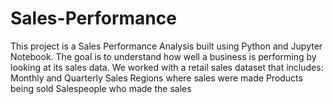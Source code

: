 # Sales-Performance
This project is a Sales Performance Analysis built using Python and Jupyter Notebook. The goal is to understand how well a business is performing by looking at its sales data.
We worked with a retail sales dataset that includes:
Monthly and Quarterly Sales
Regions where sales were made
Products being sold
Salespeople who made the sales

